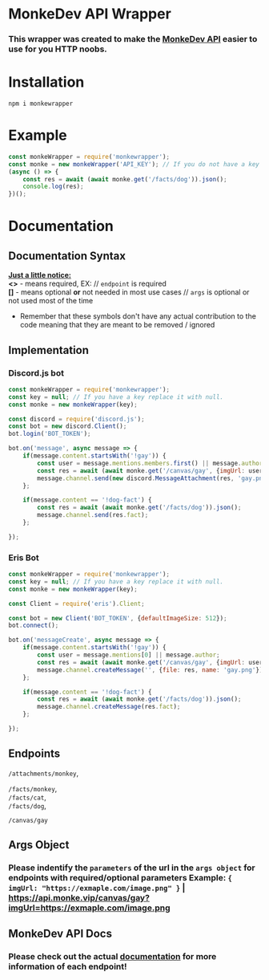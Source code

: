 # MonkeDev API Wrapper

### This wrapper was created to make the [MonkeDev API](https://api.monke.vip/docs) easier to use for you HTTP noobs. 

# Installation
```
npm i monkewrapper
```

# Example
```js
const monkeWrapper = require('monkewrapper');
const monke = new monkeWrapper('API_KEY'); // If you do not have a key leave blank
(async () => {
    const res = await (await monke.get('/facts/dog')).json();
    console.log(res);
})();
```

# Documentation
## Documentation Syntax
**<ins>Just a little notice:</ins>**\
**<>** - means required, EX: <endpoint> // `endpoint` is required\
**[]** - means optional **or** not needed in most use cases // `args` is optional or not used most of the time
* Remember that these symbols don't have any actual contribution to the code meaning that they are meant to be removed / ignored
  
## Implementation
### Discord.js bot
```js
const monkeWrapper = require('monkewrapper');
const key = null; // If you have a key replace it with null.
const monke = new monkeWrapper(key);

const discord = require('discord.js');
const bot = new discord.Client();
bot.login('BOT_TOKEN');

bot.on('message', async message => {
    if(message.content.startsWith('!gay')) {
        const user = message.mentions.members.first() || message.author;
        const res = await (await monke.get('/canvas/gay', {imgUrl: user.avatarURL({format: 'png', size: 512})})).buffer();
        message.channel.send(new discord.MessageAttachment(res, 'gay.png'));
    };

    if(message.content == '!dog-fact') {
        const res = await (await monke.get('/facts/dog')).json();
        message.channel.send(res.fact);
    };

});
```
### Eris Bot
```js
const monkeWrapper = require('monkewrapper');
const key = null; // If you have a key replace it with null.
const monke = new monkeWrapper(key);

const Client = require('eris').Client;

const bot = new Client('BOT_TOKEN', {defaultImageSize: 512});
bot.connect();

bot.on('messageCreate', async message => {
    if(message.content.startsWith('!gay')) {
        const user = message.mentions[0] || message.author;
        const res = await (await monke.get('/canvas/gay', {imgUrl: user.staticAvatarURL})).buffer();
        message.channel.createMessage('', {file: res, name: 'gay.png'});
    };

    if(message.content == '!dog-fact') {
        const res = await (await monke.get('/facts/dog')).json();
        message.channel.createMessage(res.fact);
    };

});
```

## Endpoints
`/attachments/monkey`,

`/facts/monkey`,\
`/facts/cat`,\
`/facts/dog`,

`/canvas/gay`

## Args Object
### Please indentify the `parameters` of the url in the `args object` for endpoints with required/optional parameters **Example:** `{ imgUrl: "https://exmaple.com/image.png" }` | https://api.monke.vip/canvas/gay?imgUrl=https://exmaple.com/image.png


## MonkeDev API Docs
### Please check out the actual [documentation](https://api.monke.vip/docs) for more information of each endpoint!

